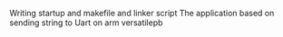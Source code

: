 Writing startup and makefile and linker script 
The application based on sending string to Uart on arm versatilepb
